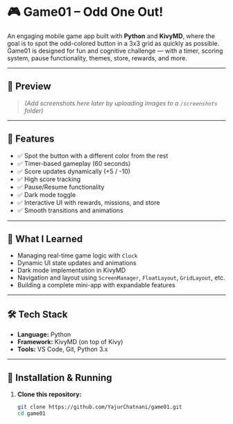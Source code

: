 # 🎮 Game01 – Odd One Out!

An engaging mobile game app built with **Python** and **KivyMD**, where the goal is to spot the odd-colored button in a 3x3 grid as quickly as possible. Game01 is designed for fun and cognitive challenge — with a timer, scoring system, pause functionality, themes, store, rewards, and more.

---

## 📱 Preview

> *(Add screenshots here later by uploading images to a `/screenshots` folder)*

---

## 🚀 Features

- ✅ Spot the button with a different color from the rest  
- ✅ Timer-based gameplay (60 seconds)  
- ✅ Score updates dynamically (+5 / -10)  
- ✅ High score tracking  
- ✅ Pause/Resume functionality  
- ✅ Dark mode toggle  
- ✅ Interactive UI with rewards, missions, and store  
- ✅ Smooth transitions and animations  

---

## 🧠 What I Learned

- Managing real-time game logic with `Clock`  
- Dynamic UI state updates and animations  
- Dark mode implementation in KivyMD  
- Navigation and layout using `ScreenManager`, `FloatLayout`, `GridLayout`, etc.  
- Building a complete mini-app with expandable features

---

## 🛠️ Tech Stack

- **Language:** Python  
- **Framework:** KivyMD (on top of Kivy)  
- **Tools:** VS Code, Git, Python 3.x  

---

## 📂 Installation & Running

1. **Clone this repository:**
   ```bash
   git clone https://github.com/YajurChatnani/game01.git
   cd game01
